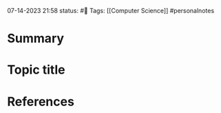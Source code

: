 07-14-2023 21:58
status: #📝
Tags: [[Computer Science]] #personalnotes 

# Summary 


# Topic title 


# References
